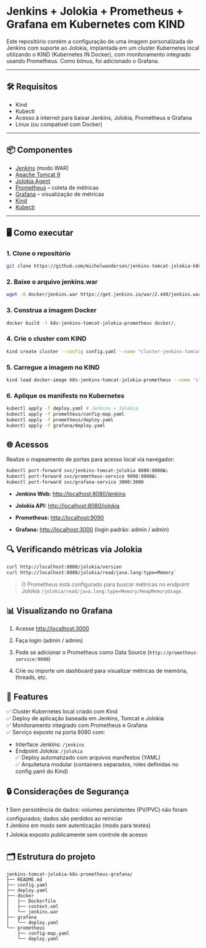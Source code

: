 
# Jenkins + Jolokia + Prometheus + Grafana em Kubernetes com KIND

Este repositório contém a configuração de uma imagem personalizada do Jenkins com suporte ao Jolokia, implantada em um cluster Kubernetes local utilizando o KIND (Kubernetes IN Docker), com monitoramento integrado usando Prometheus. Como bônus, foi adicionado o Grafana.

---

## 🛠️ Requisitos

- Kind
- Kubectl
- Acesso à internet para baixar Jenkins, Jolokia, Prometheus e Grafana
- Linux (ou compatível com Docker)

---

## 📦 Componentes

- [Jenkins](https://www.jenkins.io/)  (modo WAR)
- [Apache Tomcat 9](https://tomcat.apache.org/)
- [Jolokia Agent](https://jolokia.org/)
- [Prometheus](https://prometheus.io/) – coleta de métricas
- [Grafana](https://grafana.com/) – visualização de métricas
- [Kind](https://kind.sigs.k8s.io/)
- [Kubectl](https://kubernetes.io/docs/home/)

---

## 🖥️ Como executar

### 1. Clone o repositório

```bash
git clone https://github.com/michelwanderson/jenkins-tomcat-jolokia-k8s-prometheus-grafana.git
```
### 2. Baixe o arquivo jenkins.war

```bash
wget -O docker/jenkins.war https://get.jenkins.io/war/2.440/jenkins.war
```
### 3. Construa a imagem Docker
```bash
docker build -t k8s-jenkins-tomcat-jolokia-prometheus docker/.
```
### 4. Crie o cluster com KIND
```bash
kind create cluster --config config.yaml --name "cluster-jenkins-tomcat-jolokia-prometheus"
````

### 5. Carregue a imagem no KIND
```bash
kind load docker-image k8s-jenkins-tomcat-jolokia-prometheus --name "cluster-jenkins-tomcat-jolokia-prometheus"
```

### 6. Aplique os manifests no Kubernetes
```bash
kubectl apply -f deploy.yaml # Jenkins + Jolokia 
kubectl apply -f prometheus/config-map.yaml
kubectl apply -f prometheus/deploy.yaml
kubectl apply -f grafana/deploy.yaml
```

## 🌐 Acessos
Realize o mapeamento de portas para acesso local via navegador:
```bash
kubectl port-forward svc/jenkins-tomcat-jolokia 8080:8080&\
kubectl port-forward svc/prometheus-service 9090:9090&\
kubectl port-forward svc/grafana-service 3000:3000
```
-   **Jenkins Web:** [http://localhost:8080/jenkins](http://localhost:8080/jenkins)
    
-   **Jolokia API:** [http://localhost:8080/jolokia](http://localhost:8080/jolokia)
    
-   **Prometheus:** [http://localhost:9090](http://localhost:9090)
    
-   **Grafana:** [http://localhost:3000](http://localhost:3000) (login padrão: admin / admin)

## 🔍 Verificando métricas via Jolokia

```bash
curl http://localhost:8080/jolokia/version
curl http://localhost:8080/jolokia/read/java.lang:type=Memory`
```

> O Prometheus está configurado para buscar métricas no endpoint Jolokia `/jolokia/read/java.lang:type=Memory/HeapMemoryUsage`.

## 📊 Visualizando no Grafana

1.  Acesse [http://localhost:3000](http://localhost:3000)
    
2.  Faça login (admin / admin)
    
3.  Pode se adicionar o Prometheus como Data Source (`http://prometheus-service:9090`)
    
4.  Crie ou importe um dashboard para visualizar métricas de memória, threads, etc.

## 🌟 Features

✅ Cluster Kubernetes local criado com Kind  
✅ Deploy de aplicação baseada em Jenkins, Tomcat e Jolokia  
✅ Monitoramento integrado com Prometheus e Grafana  
✅ Serviço exposto na porta 8080 com:  
- Interface Jenkins: `/jenkins`  
- Endpoint Jolokia: `/jolokia`  
✅ Deploy automatizado com arquivos manifestos (YAML)  
✅ Arquitetura modular (containers separados, roles definidas no config.yaml do Kind)
## 🔒 Considerações de Segurança

❗ Sem persistência de dados: volumes persistentes (PV/PVC) não foram configurados; dados são perdidos ao reiniciar  
❗ Jenkins em modo sem autenticação (modo para testes)  
❗ Jolokia exposto publicamente sem controle de acesso
## 🗂️ Estrutura do projeto

```arduino
jenkins-tomcat-jolokia-k8s-prometheus-grafana/
├── README.md
├── config.yaml
├── deploy.yaml
├── docker
│   ├── Dockerfile
│   ├── context.xml
│   └── jenkins.war
├── grafana
│   └── deploy.yaml
└── prometheus
    ├── config-map.yaml
    └── deploy.yaml
```

